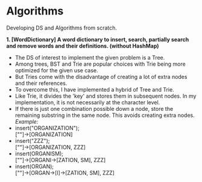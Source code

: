# Algorithms
Developing DS and Algorithms from scratch.

**1. [WordDictionary] A word dictionary to insert, search, partially search and remove words and their definitions. (without HashMap)**
- The DS of interest to implement the given problem is a Tree.
- Among trees, BST and Trie are popular choices with Trie being more optimized for the given use case.
- But Tries come with the disadvantage of creating a lot of extra nodes and their references.
- To overcome this, I have implemented a hybrid of Tree and Trie.
- Like Trie, it divides the 'key' and stores them in subsequent nodes. In my implementation, it is not necessarily at the character level.
- If there is just one combination possible down a node, store the remaining substring in the same node. This avoids creating extra nodes.\
_Example:_
- insert("ORGANIZATION");\
  [""]->[ORGANIZATION]
- insert("ZZZ");\
  [""]->[ORGANIZATION, ZZZ]
- insert(ORGANISM);\
  [""]->[ORGANI->[ZATION, SM], ZZZ]
- insert(ORGAN);\
  [""]->[ORGAN->[I]->[ZATION, SM], ZZZ]

